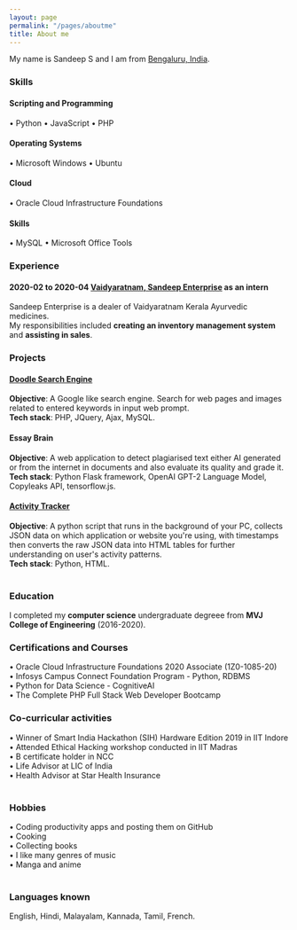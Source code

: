 ```yaml
---
layout: page
permalink: "/pages/aboutme"
title: About me
---
```


My name is Sandeep S and I am from [Bengaluru, India](https://www.bengaluru.com/).

### <i class="fa fa-cubes" aria-hidden="true"></i> Skills
#### <i class="fa fa-code" aria-hidden="true"></i> Scripting and Programming
&bull; Python 
&bull; JavaScript 
&bull; PHP  
#### <i class="fa fa-terminal" aria-hidden="true"></i> Operating Systems
&bull; Microsoft Windows 
&bull; Ubuntu <br/>
#### <i class="fa fa-cloud" aria-hidden="true"></i> Cloud
&bull; Oracle Cloud Infrastructure Foundations
#### <i class="fa fa-gears" aria-hidden="true"></i> Skills
&bull; MySQL
&bull; Microsoft Office Tools
<br/>

### <i class="fa fa-briefcase" aria-hidden="true"></i> Experience
#### <i class="fa fa-calendar" aria-hidden="true"></i> 2020-02 to 2020-04 <i class="fa fa-building-o" aria-hidden="true"></i> [Vaidyaratnam, Sandeep Enterprise](https://vaidyaratnam-pharmacy-and.business.site/) as an **intern**
Sandeep Enterprise is a dealer of Vaidyaratnam Kerala Ayurvedic medicines.  
My responsibilities included **creating an inventory management system** and **assisting in sales**.
<br/>

### <i class="fa fa-cubes" aria-hidden="true"></i> Projects
#### <i class="fa fa-code" aria-hidden="true"></i> [Doodle Search Engine](https://github.com/thesandmanman/doodle)
**Objective**: A Google like search engine. Search for web pages and images related to entered keywords in input web prompt.<br/>
**Tech stack**: PHP, JQuery, Ajax, MySQL.<br/>
#### <i class="fa fa-code" aria-hidden="true"></i> Essay Brain
**Objective**: A web application to detect plagiarised text either AI generated or from the internet in documents and also evaluate its quality and grade it.<br/>
**Tech stack**: Python Flask framework, OpenAI GPT-2 Language Model, Copyleaks API, tensorflow.js.<br/>
#### <i class="fa fa-code" aria-hidden="true"></i> [Activity Tracker](https://github.com/thesandmanman/activity-tracker)
**Objective**: A python script that runs in the background of your PC, collects JSON data on which application or website you're using, with timestamps then converts the raw JSON data into HTML tables for further understanding on user's activity patterns.<br/>
**Tech stack**: Python, HTML.<br/>
<br/>

### <i class="fa fa-graduation-cap" aria-hidden="true"></i> Education
I completed my **computer science** undergraduate degreee from **MVJ College of Engineering** (2016-2020).
<br/>

### <i class="fa fa-briefcase" aria-hidden="true"></i> Certifications and Courses
&bull; Oracle Cloud Infrastructure Foundations 2020 Associate (1Z0-1085-20) <br/>
&bull; Infosys Campus Connect Foundation Program - Python, RDBMS <br/>
&bull; Python for Data Science - CognitiveAI <br/>
&bull; The Complete PHP Full Stack Web Developer Bootcamp
<br/>

### <i class="fa fa-graduation-cap" aria-hidden="true"></i> Co-curricular activities
&bull; Winner of Smart India Hackathon (SIH) Hardware Edition 2019 in IIT Indore <br/>
&bull; Attended Ethical Hacking workshop conducted in IIT Madras <br/>
&bull; B certificate holder in NCC <br/>
&bull; Life Advisor at LIC of India <br/>
&bull; Health Advisor at Star Health Insurance <br/>
<br/>

### <i class="fa fa-graduation-cap" aria-hidden="true"></i> Hobbies
&bull; Coding productivity apps and posting them on GitHub <br/>
&bull; Cooking <br/>
&bull; Collecting books <br/>
&bull; I like many genres of music <br/>
&bull; Manga and anime <br/>
<br/>

### <i class="fa fa-graduation-cap" aria-hidden="true"></i> Languages known
English, Hindi, Malayalam, Kannada, Tamil, French.
